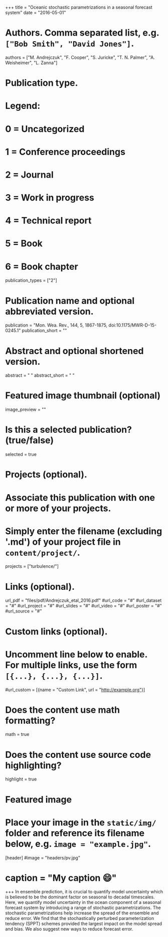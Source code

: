 +++
title = "Oceanic stochastic parametrizations in a seasonal forecast system"
date = "2016-05-01"

# Authors. Comma separated list, e.g. `["Bob Smith", "David Jones"]`.
authors = ["M. Andrejczuk", "F. Cooper", "S. Juricke", "T. N. Palmer", "A. Weisheimer", "L. Zanna"]

# Publication type.
# Legend:
# 0 = Uncategorized
# 1 = Conference proceedings
# 2 = Journal
# 3 = Work in progress
# 4 = Technical report
# 5 = Book
# 6 = Book chapter
publication_types = ["2"]

# Publication name and optional abbreviated version.
publication = "Mon. Wea. Rev., 144, 5, 1867-1875, doi:10.1175/MWR-D-15-0245.1"
publication_short = ""

# Abstract and optional shortened version.
abstract = " "
abstract_short = " "

# Featured image thumbnail (optional)
image_preview = ""

# Is this a selected publication? (true/false)
selected = true

# Projects (optional).
#   Associate this publication with one or more of your projects.
#   Simply enter the filename (excluding '.md') of your project file in `content/project/`.
projects = ["turbulence/"]

# Links (optional).
url_pdf = "files/pdf/Andrejczuk_etal_2016.pdf"
#url_code = "#"
#url_dataset = "#"
#url_project = "#"
#url_slides = "#"
#url_video = "#"
#url_poster = "#"
#url_source = "#"

# Custom links (optional).
#   Uncomment line below to enable. For multiple links, use the form `[{...}, {...}, {...}]`.
#url_custom = [{name = "Custom Link", url = "http://example.org"}]

# Does the content use math formatting?
math = true

# Does the content use source code highlighting?
highlight = true

# Featured image
# Place your image in the `static/img/` folder and reference its filename below, e.g. `image = "example.jpg"`.
[header]
#image = "headers/pv.jpg"
# caption = "My caption :smile:"

+++
In ensemble prediction, it is crucial to quantify model uncertainty which is believed to be the dominant factor on seasonal to decadal timescales. 
Here, we quantify model uncertainty in the ocean component of a seasonal forecast system by introducing a range of stochastic parametrizations.
The stochastic parametrizations help increase the spread of the ensemble and reduce error.
We find that the stochastically perturbed parameterization tendency (SPPT) schemes provided the largest impact on the model spread and bias. We also suggest new ways to reduce forecast error.

